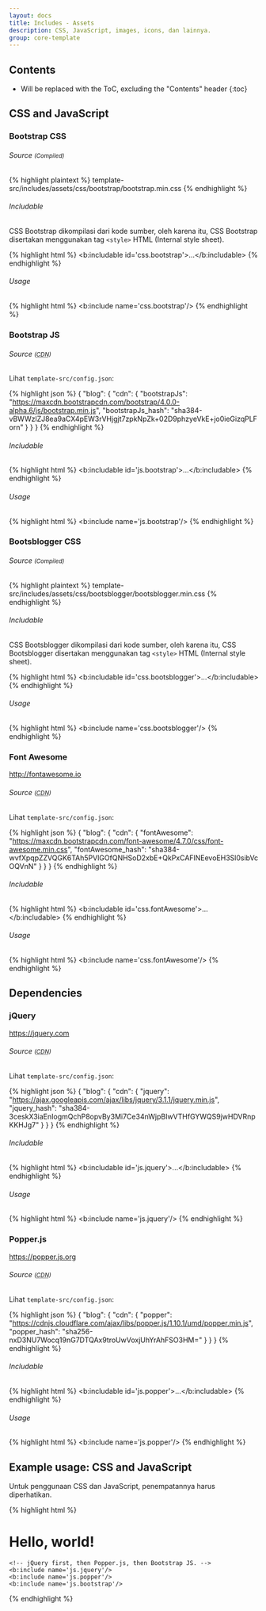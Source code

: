 ```yaml
---
layout: docs
title: Includes - Assets
description: CSS, JavaScript, images, icons, dan lainnya.
group: core-template
---
```


## Contents

* Will be replaced with the ToC, excluding the "Contents" header
{:toc}

## CSS and JavaScript

### Bootstrap CSS

###### Source <small>(Compiled)</small>

{% highlight plaintext %}
template-src/includes/assets/css/bootstrap/bootstrap.min.css
{% endhighlight %}

###### Includable

CSS Bootstrap dikompilasi dari kode sumber, oleh karena itu, CSS Bootstrap disertakan menggunakan tag `<style>` HTML (Internal style sheet).

{% highlight html %}
<b:includable id='css.bootstrap'>...</b:includable>
{% endhighlight %}

###### Usage

{% highlight html %}
<b:include name='css.bootstrap'/>
{% endhighlight %}

### Bootstrap JS

###### Source <small>(<abbr title="Content Delivery Network">CDN</abbr>)</small>

Lihat `template-src/config.json`:

{% highlight json %}
{
  "blog": {
    "cdn": {
      "bootstrapJs": "https://maxcdn.bootstrapcdn.com/bootstrap/4.0.0-alpha.6/js/bootstrap.min.js",
      "bootstrapJs_hash": "sha384-vBWWzlZJ8ea9aCX4pEW3rVHjgjt7zpkNpZk+02D9phzyeVkE+jo0ieGizqPLForn"
    }
  }
}
{% endhighlight %}

###### Includable

{% highlight html %}
<b:includable id='js.bootstrap'>...</b:includable>
{% endhighlight %}

###### Usage

{% highlight html %}
<b:include name='js.bootstrap'/>
{% endhighlight %}

### Bootsblogger CSS

###### Source <small>(Compiled)</small>

{% highlight plaintext %}
template-src/includes/assets/css/bootsblogger/bootsblogger.min.css
{% endhighlight %}

###### Includable

CSS Bootsblogger dikompilasi dari kode sumber, oleh karena itu, CSS Bootsblogger disertakan menggunakan tag `<style>` HTML (Internal style sheet).

{% highlight html %}
<b:includable id='css.bootsblogger'>...</b:includable>
{% endhighlight %}

###### Usage

{% highlight html %}
<b:include name='css.bootsblogger'/>
{% endhighlight %}

### Font Awesome

<http://fontawesome.io>

###### Source <small>(<abbr title="Content Delivery Network">CDN</abbr>)</small>

Lihat `template-src/config.json`:

{% highlight json %}
{
  "blog": {
    "cdn": {
      "fontAwesome": "https://maxcdn.bootstrapcdn.com/font-awesome/4.7.0/css/font-awesome.min.css",
      "fontAwesome_hash": "sha384-wvfXpqpZZVQGK6TAh5PVlGOfQNHSoD2xbE+QkPxCAFlNEevoEH3Sl0sibVcOQVnN"
    }
  }
}
{% endhighlight %}

###### Includable

{% highlight html %}
<b:includable id='css.fontAwesome'>...</b:includable>
{% endhighlight %}

###### Usage

{% highlight html %}
<b:include name='css.fontAwesome'/>
{% endhighlight %}

## Dependencies

### jQuery

<https://jquery.com>

###### Source <small>(<abbr title="Content Delivery Network">CDN</abbr>)</small>

Lihat `template-src/config.json`:

{% highlight json %}
{
  "blog": {
    "cdn": {
      "jquery": "https://ajax.googleapis.com/ajax/libs/jquery/3.1.1/jquery.min.js",
      "jquery_hash": "sha384-3ceskX3iaEnIogmQchP8opvBy3Mi7Ce34nWjpBIwVTHfGYWQS9jwHDVRnpKKHJg7"
    }
  }
}
{% endhighlight %}

###### Includable

{% highlight html %}
<b:includable id='js.jquery'>...</b:includable>
{% endhighlight %}

###### Usage

{% highlight html %}
<b:include name='js.jquery'/>
{% endhighlight %}

### Popper.js

<https://popper.js.org>

###### Source <small>(<abbr title="Content Delivery Network">CDN</abbr>)</small>

Lihat `template-src/config.json`:

{% highlight json %}
{
  "blog": {
    "cdn": {
      "popper": "https://cdnjs.cloudflare.com/ajax/libs/popper.js/1.10.1/umd/popper.min.js",
      "popper_hash": "sha256-nxD3NU7Wocq19nG7DTQAx9troUwVoxjUhYrAhFSO3HM="
    }
  }
}
{% endhighlight %}

###### Includable

{% highlight html %}
<b:includable id='js.popper'>...</b:includable>
{% endhighlight %}

###### Usage

{% highlight html %}
<b:include name='js.popper'/>
{% endhighlight %}

## Example usage: CSS and JavaScript

Untuk penggunaan CSS dan JavaScript, penempatannya harus diperhatikan.

{% highlight html %}
<!DOCTYPE html>
<html>
  <head>
    <!-- Bootstrap CSS first, then Bootsblogger CSS, then Font Awesome. -->
    <b:include name='css.bootstrap'/>
    <b:include name='css.bootsblogger'/>
    <b:include name='css.fontAwesome'/>
  </head>
  <body>
    <h1>Hello, world!</h1>

    <!-- jQuery first, then Popper.js, then Bootstrap JS. -->
    <b:include name='js.jquery'/>
    <b:include name='js.popper'/>
    <b:include name='js.bootstrap'/>
  </body>
</html>
{% endhighlight %}
